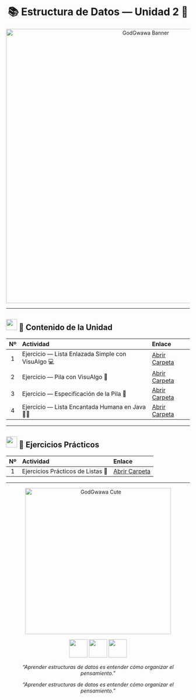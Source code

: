 <h1 align="center">📚 Estructura de Datos — Unidad 2 🧠</h1>

<p align="center">
  <img src="https://i.pinimg.com/originals/90/e4/38/90e43809faf2f2a5f35f0b4fc858c8be.jpg" width="750" alt="GodGwawa Banner">
</p>

---

## <img src="https://cdn-icons-png.flaticon.com/512/1995/1995574.png" width="30"> 📘 Contenido de la Unidad

| Nº | Actividad | Enlace |
|:--:|:-----------|:-------|
| 1 | Ejercicio — Lista Enlazada Simple con VisuAlgo 💻 | [Abrir Carpeta](./) |
| 2 | Ejercicio — Pila con VisuAlgo 🔁 | [Abrir Carpeta](./) |
| 3 | Ejercicio — Especificación de la Pila 🧾 | [Abrir Carpeta](./) |
| 4 | Ejercicio — Lista Encantada Humana en Java 👩‍💻 | [Abrir Carpeta](./) |

---

## <img src="https://cdn-icons-png.flaticon.com/512/3135/3135715.png" width="30"> 🧩 Ejercicios Prácticos

| Nº | Actividad | Enlace |
|:--:|:-----------|:-------|
| 1 | Ejercicios Prácticos de Listas 🔗 | [Abrir Carpeta](./) |

---

<p align="center">
  <img src="https://i.pinimg.com/originals/8b/ba/6a/8bba6ae02f9725b4889252f6ecf8a1ab.jpg" width="400" alt="GodGwawa Cute">
</p>

<p align="center">
  <img src="https://cdn-icons-png.flaticon.com/512/3062/3062634.png" width="50">
  <img src="https://cdn-icons-png.flaticon.com/512/1998/1998577.png" width="50">
  <img src="https://cdn-icons-png.flaticon.com/512/3199/3199873.png" width="50">
</p>

<p align="center">
  <em>“Aprender estructuras de datos es entender cómo organizar el pensamiento.”</em>
</p>


<p align="center">
  <em>“Aprender estructuras de datos es entender cómo organizar el pensamiento.”</em>
</p>
